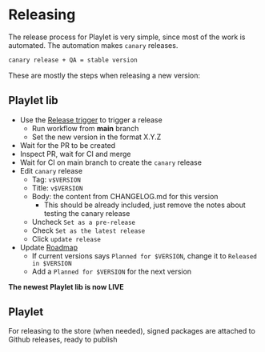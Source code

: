 <!-- markdownlint-disable MD036 -->

# Releasing

The release process for Playlet is very simple, since most of the work is automated.
The automation makes `canary` releases.

```makefile
canary release + QA = stable version
```

These are mostly the steps when releasing a new version:

## Playlet lib

- Use the [Release trigger](https://github.com/iBicha/playlet/actions/workflows/release-trigger.yml) to trigger a release
  - Run workflow from **main** branch
  - Set the new version in the format X.Y.Z
- Wait for the PR to be created
- Inspect PR, wait for CI and merge
- Wait for CI on main branch to create the `canary` release
- Edit `canary` release
  - Tag: `v$VERSION`
  - Title: `v$VERSION`
  - Body: the content from CHANGELOG.md for this version
    - This should be already included, just remove the notes about testing the canary release
  - Uncheck `Set as a pre-release`
  - Check `Set as the latest release`
  - Click `update release`
- Update [Roadmap](https://github.com/iBicha/playlet/issues/6)
  - If current versions says `Planned for $VERSION`, change it to `Released in $VERSION`
  - Add a `Planned for $VERSION` for the next version

**The newest Playlet lib is now LIVE**

## Playlet

For releasing to the store (when needed), signed packages are attached to Github releases, ready to publish
